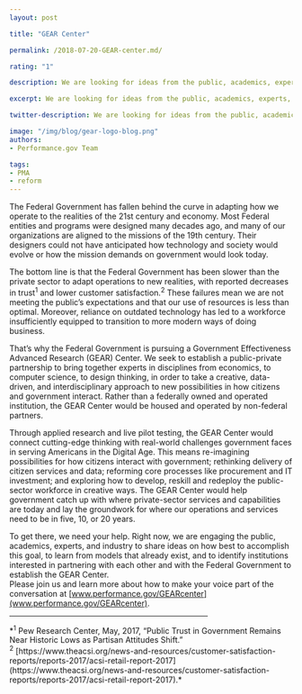 ```yaml
---
layout: post

title: "GEAR Center"

permalink: /2018-07-20-GEAR-center.md/

rating: "1"

description: We are looking for ideas from the public, academics, experts, and industry on how to establish the Government Effectiveness Advanced Research (GEAR) Center, a public-private partnership to improve mission delivery, citizen services, and stewardship of public resources.

excerpt: We are looking for ideas from the public, academics, experts, and industry on how to establish the Government Effectiveness Advanced Research (GEAR) Center, a public-private partnership to improve mission delivery, citizen services, and stewardship of public resources.

twitter-description: We are looking for ideas from the public, academics, experts, and industry on how to improve mission delivery, citizen services, and stewardship of public resources.

image: "/img/blog/gear-logo-blog.png"
authors:
- Performance.gov Team

tags:
- PMA
- reform
---
```


The Federal Government has fallen behind the curve in adapting how we operate to the realities of the 21st century and economy.  Most Federal entities and programs were designed many decades ago, and many of our organizations are aligned to the missions of the 19th century. Their designers could not have anticipated how technology and society would evolve or how the mission demands on government would look today.

The bottom line is that the Federal Government has been slower than the private sector to adapt operations to new realities, with reported decreases in trust<sup>1</sup> and lower customer satisfaction.<sup>2</sup> These failures mean we are not meeting the public’s expectations and that our use of resources is less than optimal. Moreover, reliance on outdated technology has led to a workforce insufficiently equipped to transition to more modern ways of doing business.

That’s why the Federal Government is pursuing a Government Effectiveness Advanced Research (GEAR) Center.  We seek to establish a public-private partnership to bring together experts in disciplines from economics, to computer science, to design thinking, in order to take a creative, data-driven, and interdisciplinary approach to new possibilities in how citizens and government interact.  Rather than a federally owned and operated institution, the GEAR Center would be housed and operated by non-federal partners.   

Through applied research and live pilot testing, the GEAR Center would connect cutting-edge thinking with real-world challenges government faces in serving Americans in the Digital Age.  This means re-imagining possibilities for how citizens interact with government; rethinking delivery of citizen services and data; reforming core processes like procurement and IT investment; and exploring how to develop, reskill and redeploy the public-sector workforce in creative ways.  The GEAR Center would help government catch up with where private-sector services and capabilities are today and lay the groundwork for where our operations and services need to be in five, 10, or 20 years.  

To get there, we need your help.  Right now, we are engaging the public, academics, experts, and industry to share ideas on how best to accomplish this goal, to learn from models that already exist, and to identify institutions interested in partnering with each other and with the Federal Government to establish the GEAR Center.  
Please join us and learn more about how to make your voice part of the conversation at [www.performance.gov/GEARcenter](www.performance.gov/GEARcenter).  

<hr width="70%" align="left">
*<sup>1</sup> Pew Research Center, May, 2017, “Public Trust in Government Remains Near Historic Lows as Partisan Attitudes Shift.”
<br>
<sup>2</sup> [https://www.theacsi.org/news-and-resources/customer-satisfaction-reports/reports-2017/acsi-retail-report-2017](https://www.theacsi.org/news-and-resources/customer-satisfaction-reports/reports-2017/acsi-retail-report-2017).*
